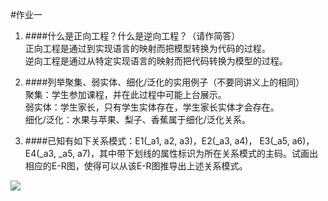 #作业一
1. ####什么是正向工程？什么是逆向工程？（请作简答）  
    正向工程是通过到实现语言的映射而把模型转换为代码的过程。  
    逆向工程是通过从特定实现语言的映射而把代码转换为模型的过程。 

2. ####列举聚集、弱实体、细化/泛化的实用例子（不要同讲义上的相同）  
    聚集：学生参加课程，并在此过程中可能上台展示。  
    弱实体：学生家长，只有学生实体存在，学生家长实体才会存在。  
    细化/泛化：水果与苹果、梨子、香蕉属于细化/泛化关系。

3. ####已知有如下关系模式：E1(_a1, a2, a3)，E2(_a3, a4)， E3(_a5, a6)， E4(_a3, _a5, a7)，其中带下划线的属性标识为所在关系模式的主码。试画出相应的E-R图，使得可以从该E-R图推导出上述关系模式。

![](https://i.imgur.com/mWksdX0.jpg)